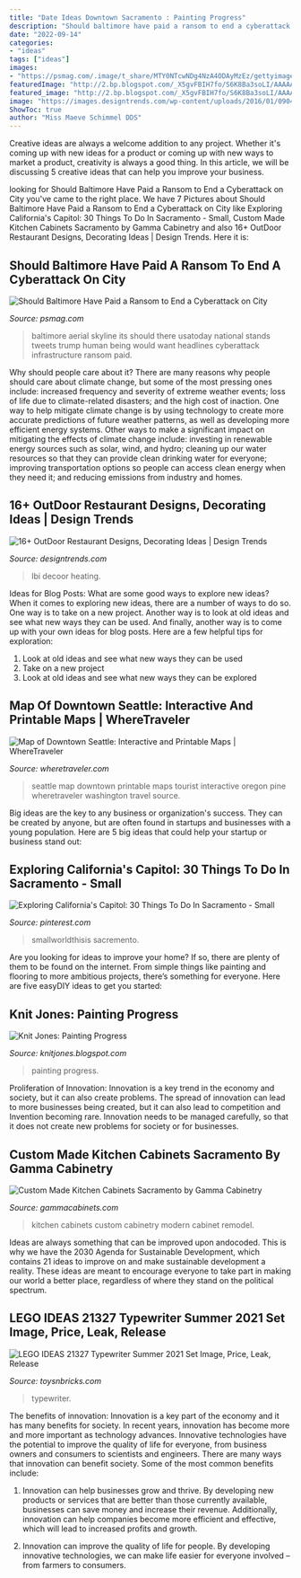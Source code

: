 ```yaml
---
title: "Date Ideas Downtown Sacramento : Painting Progress"
description: "Should baltimore have paid a ransom to end a cyberattack on city"
date: "2022-09-14"
categories:
- "ideas"
tags: ["ideas"]
images:
- "https://psmag.com/.image/t_share/MTY0NTcwNDg4NzA4ODAyMzEz/gettyimages-628396228.jpg"
featuredImage: "http://2.bp.blogspot.com/_X5gvFBIH7fo/S6K8Ba3soLI/AAAAAAAACqc/JDzXlRjcLAk/w1200-h630-p-k-nu/IMG_2388.JPG"
featured_image: "http://2.bp.blogspot.com/_X5gvFBIH7fo/S6K8Ba3soLI/AAAAAAAACqc/JDzXlRjcLAk/w1200-h630-p-k-nu/IMG_2388.JPG"
image: "https://images.designtrends.com/wp-content/uploads/2016/01/09045508/Patio-Fine-OutDoor-Restaurant-Design.jpeg"
ShowToc: true
author: "Miss Maeve Schimmel DDS"
---
```



Creative ideas are always a welcome addition to any project. Whether it's coming up with new ideas for a product or coming up with new ways to market a product, creativity is always a good thing. In this article, we will be discussing 5 creative ideas that can help you improve your business.

	

		
looking for Should Baltimore Have Paid a Ransom to End a Cyberattack on City you've came to the right place. We have 7 Pictures about Should Baltimore Have Paid a Ransom to End a Cyberattack on City like Exploring California&#039;s Capitol: 30 Things To Do In Sacramento - Small, Custom Made Kitchen Cabinets Sacramento by Gamma Cabinetry and also 16+ OutDoor Restaurant Designs, Decorating Ideas | Design Trends. Here it is:
		
    
## Should Baltimore Have Paid A Ransom To End A Cyberattack On City

<img loading=lazy src="https://psmag.com/.image/t_share/MTY0NTcwNDg4NzA4ODAyMzEz/gettyimages-628396228.jpg" onerror="this.onerror=null;this.src='https://tse3.mm.bing.net/th?id=OIP.KPfVb-cPK9SYID-55jespgHaE8&amp;pid=15.1';" alt="Should Baltimore Have Paid a Ransom to End a Cyberattack on City">

_Source: psmag.com_

>baltimore aerial skyline its should there usatoday national stands tweets trump human being would want headlines cyberattack infrastructure ransom paid. 

	

Why should people care about it?
There are many reasons why people should care about climate change, but some of the most pressing ones include: increased frequency and severity of extreme weather events; loss of life due to climate-related disasters; and the high cost of inaction.
One way to help mitigate climate change is by using technology to create more accurate predictions of future weather patterns, as well as developing more efficient energy systems. Other ways to make a significant impact on mitigating the effects of climate change include: investing in renewable energy sources such as solar, wind, and hydro; cleaning up our water resources so that they can provide clean drinking water for everyone; improving transportation options so people can access clean energy when they need it; and reducing emissions from industry and homes.

    
## 16+ OutDoor Restaurant Designs, Decorating Ideas | Design Trends

<img loading=lazy src="https://images.designtrends.com/wp-content/uploads/2016/01/09045508/Patio-Fine-OutDoor-Restaurant-Design.jpeg" onerror="this.onerror=null;this.src='https://tse2.mm.bing.net/th?id=OIP.OzI5UzFRqOO-ivy0PVC43wHaFO&amp;pid=15.1';" alt="16+ OutDoor Restaurant Designs, Decorating Ideas | Design Trends">

_Source: designtrends.com_

>lbi decoor heating. 

	

Ideas for Blog Posts: What are some good ways to explore new ideas?
When it comes to exploring new ideas, there are a number of ways to do so. One way is to take on a new project. Another way is to look at old ideas and see what new ways they can be used. And finally, another way is to come up with your own ideas for blog posts. Here are a few helpful tips for exploration: 
1. Look at old ideas and see what new ways they can be used
2. Take on a new project
3. Look at old ideas and see what new ways they can be explored  
    
## Map Of Downtown Seattle: Interactive And Printable Maps | WhereTraveler

<img loading=lazy src="https://www.wheretraveler.com/sites/default/files/styles/body_full_width/public/Seattle-Downtown-Map_1.jpg?itok=utPBq_Ix" onerror="this.onerror=null;this.src='https://tse2.mm.bing.net/th?id=OIP.-Nx_rLUJqo3aEg--ex1qEgHaJh&amp;pid=15.1';" alt="Map of Downtown Seattle: Interactive and Printable Maps | WhereTraveler">

_Source: wheretraveler.com_

>seattle map downtown printable maps tourist interactive oregon pine wheretraveler washington travel source. 

	

Big ideas are the key to any business or organization's success. They can be created by anyone, but are often found in startups and businesses with a young population. Here are 5 big ideas that could help your startup or business stand out: 

    
## Exploring California&#039;s Capitol: 30 Things To Do In Sacramento - Small

<img loading=lazy src="https://i.pinimg.com/originals/fe/01/f5/fe01f591dd65806ad70601ffb922c9da.png" onerror="this.onerror=null;this.src='https://tse3.mm.bing.net/th?id=OIP.y8NAv7rWyjobWyglQlEYfwHaMF&amp;pid=15.1';" alt="Exploring California&#039;s Capitol: 30 Things To Do In Sacramento - Small">

_Source: pinterest.com_

>smallworldthisis sacremento. 

	

Are you looking for ideas to improve your home? If so, there are plenty of them to be found on the internet. From simple things like painting and flooring to more ambitious projects, there’s something for everyone. Here are five easyDIY ideas to get you started: 

    
## Knit Jones: Painting Progress

<img loading=lazy src="http://2.bp.blogspot.com/_X5gvFBIH7fo/S6K8Ba3soLI/AAAAAAAACqc/JDzXlRjcLAk/w1200-h630-p-k-nu/IMG_2388.JPG" onerror="this.onerror=null;this.src='https://tse3.mm.bing.net/th?id=OIP.9u4MOLsKJdqLXIGpXaFlbwHaD4&amp;pid=15.1';" alt="Knit Jones: Painting Progress">

_Source: knitjones.blogspot.com_

>painting progress. 

	

Proliferation of Innovation:
Innovation is a key trend in the economy and society, but it can also create problems. The spread of innovation can lead to more businesses being created, but it can also lead to competition and Invention becoming rare. Innovation needs to be managed carefully, so that it does not create new problems for society or for businesses.

    
## Custom Made Kitchen Cabinets Sacramento By Gamma Cabinetry

<img loading=lazy src="https://gammacabinets.com/wp-content/uploads/2019/11/01A0186.jpg" onerror="this.onerror=null;this.src='https://tse1.mm.bing.net/th?id=OIP.DvdGzrmkGj6dP_iogxRH3AHaDe&amp;pid=15.1';" alt="Custom Made Kitchen Cabinets Sacramento by Gamma Cabinetry">

_Source: gammacabinets.com_

>kitchen cabinets custom cabinetry modern cabinet remodel. 

	

Ideas are always something that can be improved upon andocoded. This is why we have the 2030 Agenda for Sustainable Development, which contains 21 ideas to improve on and make sustainable development a reality. These ideas are meant to encourage everyone to take part in making our world a better place, regardless of where they stand on the political spectrum.

    
## LEGO IDEAS 21327 Typewriter Summer 2021 Set Image, Price, Leak, Release

<img loading=lazy src="https://www.toysnbricks.com/wp-content/uploads/2021/06/LEGO-IDEAS-21327-Typewriter-Front-Box-Summer-2021.jpg" onerror="this.onerror=null;this.src='https://tse2.mm.bing.net/th?id=OIP.lUe9Cy3azYswenyj526SSwHaFy&amp;pid=15.1';" alt="LEGO IDEAS 21327 Typewriter Summer 2021 Set Image, Price, Leak, Release">

_Source: toysnbricks.com_

>typewriter. 

	

The benefits of innovation:
Innovation is a key part of the economy and it has many benefits for society. In recent years, innovation has become more and more important as technology advances. Innovative technologies have the potential to improve the quality of life for everyone, from business owners and consumers to scientists and engineers.
There are many ways that innovation can benefit society. Some of the most common benefits include: 

1. Innovation can help businesses grow and thrive. By developing new products or services that are better than those currently available, businesses can save money and increase their revenue. Additionally, innovation can help companies become more efficient and effective, which will lead to increased profits and growth. 

2. Innovation can improve the quality of life for people. By developing innovative technologies, we can make life easier for everyone involved – from farmers to consumers.

